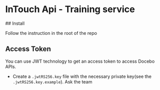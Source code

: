 # InTouch Api - Training service

## Install

Follow the instruction in the root of the repo

## Access Token

You can use JWT technology to get an access token to access Docebo APIs.

- Create a `.jwtRS256.key` file with the necessary private key(see the `.jwtRS256.key.example`). Ask the team
